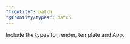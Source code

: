 ```yaml
---
"frontity": patch
"@frontity/types": patch
---
```


Include the types for render, template and App.
